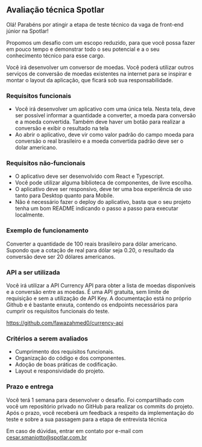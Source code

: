 ## Avaliação técnica Spotlar

Olá! Parabéns por atingir a etapa de teste técnico da vaga de front-end júnior na Spotlar!

Propomos um desafio com um escopo reduzido, para que você possa fazer em pouco tempo e demonstrar todo o seu potencial e a o seu conhecimento técnico para esse cargo.

Você irá desenvolver um conversor de moedas. Você poderá utilizar outros serviços de conversão de moedas existentes na internet para se inspirar e montar o layout da aplicação, que ficará sob sua responsabilidade.

### Requisitos funcionais

- Você irá desenvolver um aplicativo com uma única tela. Nesta tela, deve ser possível informar a quantidade a converter, a moeda para conversão e a moeda convertida. Também deve haver um botão para realizar a conversão e exibir o resultado na tela
- Ao abrir o aplicativo, deve vir como valor padrão do campo moeda para conversão o real brasileiro e a moeda convertida padrão deve ser o dolar americano.

### Requisitos não-funcionais
- O aplicativo deve ser desenvolvido com React e Typescript.
- Você pode utilizar alguma biblioteca de componentes, de livre escolha.
- O aplicativo deve ser responsivo, deve ter uma boa experiência de uso tanto para Desktop quanto para Mobile.
- Não é necessário fazer o deploy do aplicativo, basta que o seu projeto tenha um bom README indicando o passo a passo para executar localmente.

### Exemplo de funcionamento

Converter a quantidade de 100 reais brasileiro para dólar americano. Supondo que a cotação de real para dólar seja 0.20, o resultado da conversão deve ser 20 dólares americanos.

### API a ser utilizada

Você irá utilizar a API Currency API para obter a lista de moedas disponíveis e a conversão entre as moedas. É uma API gratuita, sem limite de requisição e sem a utilização de API Key. A documentação está no próprio Github e é bastante enxuta, contendo os endpoints necessários para cumprir os requisitos funcionais do teste.

https://github.com/fawazahmed0/currency-api

### Critérios a serem avaliados
* Cumprimento dos requisitos funcionais.
* Organização do código e dos componentes.
* Adoção de boas práticas de codificação.
* Layout e responsividade do projeto.

### Prazo e entrega

Você terá 1 semana para desenvolver o desafio. Foi compartilhado com você um repositório privado no GitHub para realizar os commits do projeto. Após o prazo, você receberá um feedback a respeito da implementação do teste e sobre a sua passagem para a etapa de entrevista técnica

Em caso de dúvidas, entrar em contato por e-mail com cesar.smaniotto@spotlar.com.br
